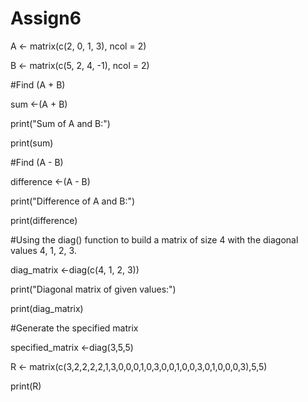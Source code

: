 # Assign6 
A <- matrix(c(2, 0, 1, 3), ncol = 2)

B <- matrix(c(5, 2, 4, -1), ncol = 2)

#Find (A + B)

sum <-(A + B)

print("Sum of A and B:")

print(sum)

#Find (A - B)

difference <-(A - B)

print("Difference of A and B:")

print(difference)

#Using the diag() function to build a matrix of size 4 with the diagonal values 4, 1, 2, 3.

diag_matrix <-diag(c(4, 1, 2, 3))

print("Diagonal matrix of given values:")

print(diag_matrix)

#Generate the specified matrix

specified_matrix <-diag(3,5,5)

R <- matrix(c(3,2,2,2,2,1,3,0,0,0,1,0,3,0,0,1,0,0,3,0,1,0,0,0,3),5,5)

print(R)
